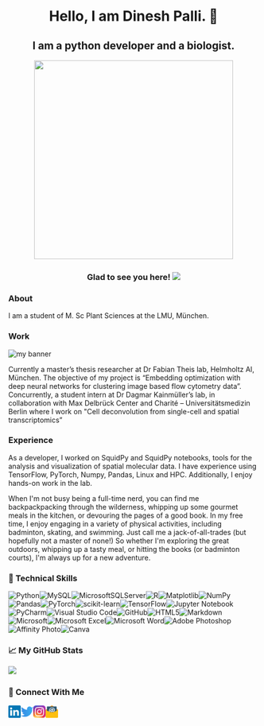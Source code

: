 <!-- <p align=”center”>

<img width= "2475" height="235" src="https://user-images.githubusercontent.com/62892012/210447754-78ce2218-a970-43dd-a115-987700aa330c.png" alt="my banner">

</p> -->

<h1 align="center"> Hello, I am Dinesh Palli. 👋</h1>
<h2 align="center"> I am a python developer and a biologist.</h2>


<p align="center">
    <img width="400" height="400" src="https://user-images.githubusercontent.com/62892012/210447937-adf29dd9-60e5-40c0-8d00-57d7e39d8d68.png" />
</p>

<h3 align="center"> Glad to see you here! <img src="https://visitor-badge.glitch.me/badge?page_id=dineshpalli.visitor-badge" /> </h3>

<h3> About </h3>
I am a student of M. Sc Plant Sciences at the LMU, München.

<h3> Work </h3>
<p align=”center”>
    <img width= "2475" height="235" src="https://user-images.githubusercontent.com/62892012/210447754-78ce2218-a970-43dd-a115-987700aa330c.png" alt="my banner">
</p>
Currently a master’s thesis researcher at Dr Fabian Theis lab, Helmholtz AI, München. The objective of my project is “Embedding optimization with deep neural networks for clustering image based flow cytometry data”. Concurrently, a student intern at Dr Dagmar Kainmüller’s lab, in collaboration with Max Delbrück Center and Charité – Universitätsmedizin Berlin where I work on "Cell deconvolution from single-cell and spatial transcriptomics”

<h3> Experience </h3>
As a developer, I worked on SquidPy and SquidPy notebooks, tools for the analysis and visualization of spatial molecular data. I have experience using TensorFlow, PyTorch, Numpy, Pandas, Linux and HPC. Additionally, I enjoy hands-on work in the lab.

<p>When I'm not busy being a full-time nerd, you can find me backpackpacking through the wilderness, whipping up some gourmet meals in the kitchen, or devouring the pages of a good book. In my free time, I enjoy engaging in a variety of physical activities, including badminton, skating, and swimming. Just call me a jack-of-all-trades (but hopefully not a master of none!) So whether I'm exploring the great outdoors, whipping up a tasty meal, or hitting the books (or badminton courts), I'm always up for a new adventure. </p>

### 💼 Technical Skills
![Python](https://img.shields.io/badge/python-3670A0?style=for-the-badge&logo=python&logoColor=ffdd54)![MySQL](https://img.shields.io/badge/mysql-%2300f.svg?style=for-the-badge&logo=mysql&logoColor=white)![MicrosoftSQLServer](https://img.shields.io/badge/Microsoft%20SQL%20Sever-CC2927?style=for-the-badge&logo=microsoft%20sql%20server&logoColor=white)![R](https://img.shields.io/badge/r-%23276DC3.svg?style=for-the-badge&logo=r&logoColor=white)![Matplotlib](https://img.shields.io/badge/Matplotlib-%23ffffff.svg?style=for-the-badge&logo=Matplotlib&logoColor=black)![NumPy](https://img.shields.io/badge/numpy-%23013243.svg?style=for-the-badge&logo=numpy&logoColor=white)![Pandas](https://img.shields.io/badge/pandas-%23150458.svg?style=for-the-badge&logo=pandas&logoColor=white)![PyTorch](https://img.shields.io/badge/PyTorch-%23EE4C2C.svg?style=for-the-badge&logo=PyTorch&logoColor=white)![scikit-learn](https://img.shields.io/badge/scikit--learn-%23F7931E.svg?style=for-the-badge&logo=scikit-learn&logoColor=white)![TensorFlow](https://img.shields.io/badge/TensorFlow-%23FF6F00.svg?style=for-the-badge&logo=TensorFlow&logoColor=white)![Jupyter Notebook](https://img.shields.io/badge/jupyter-%23FA0F00.svg?style=for-the-badge&logo=jupyter&logoColor=white)![PyCharm](https://img.shields.io/badge/pycharm-143?style=for-the-badge&logo=pycharm&logoColor=black&color=black&labelColor=green)![Visual Studio Code](https://img.shields.io/badge/Visual%20Studio%20Code-0078d7.svg?style=for-the-badge&logo=visual-studio-code&logoColor=white)![GitHub](https://img.shields.io/badge/github-%23121011.svg?style=for-the-badge&logo=github&logoColor=white)![HTML5](https://img.shields.io/badge/html5-%23E34F26.svg?style=for-the-badge&logo=html5&logoColor=white)![Markdown](https://img.shields.io/badge/markdown-%23000000.svg?style=for-the-badge&logo=markdown&logoColor=white)![Microsoft](https://img.shields.io/badge/Microsoft-0078D4?style=for-the-badge&logo=microsoft&logoColor=white)![Microsoft Excel](https://img.shields.io/badge/Microsoft_Excel-217346?style=for-the-badge&logo=microsoft-excel&logoColor=white)![Microsoft Word](https://img.shields.io/badge/Microsoft_Word-2B579A?style=for-the-badge&logo=microsoft-word&logoColor=white)![Adobe Photoshop](https://img.shields.io/badge/adobe%20photoshop-%2331A8FF.svg?style=for-the-badge&logo=adobe%20photoshop&logoColor=white)![Affinity Photo](https://img.shields.io/badge/affinityphoto-%237E4DD2.svg?style=for-the-badge&logo=affinity-photo&logoColor=white)![Canva](https://img.shields.io/badge/Canva-%2300C4CC.svg?style=for-the-badge&logo=Canva&logoColor=white)

### 📈 My GitHub Stats
<img height="180em" src="https://github-readme-stats.vercel.app/api?username=dineshpalli&show_icons=true&hide_border=true&&count_private=true&include_all_commits=true" />

### 🤝 Connect With Me
<a href="https://www.linkedin.com/in/dineshpalli/"><img width="25" height="25" align=”left” src="https://github.com/dineshpalli/dineshpalli/blob/main/imagesandicons/LinkedIn_Icon.png" alt="Dinesh Palli | LinkedIn" width=”21px”/></a><a href="https://twitter.com/Dinesh_Palli"><img width="25" height="25" align=”left” src="https://github.com/dineshpalli/dineshpalli/blob/main/imagesandicons/Twitter_Icon.png" alt="Dinesh Palli | Twitter" width=”21px”/></a><a href="https://www.instagram.com/dinesh_palli/"><img width="25" height="25" align=”left” src="https://github.com/dineshpalli/dineshpalli/blob/main/imagesandicons/Instagram_Icon.png" alt="Dinesh Palli | Instagram" width=”21px”/></a><a href="mailto:kpkdkr@duck.com"><img width="25" height="25" align=”left” src="https://github.com/dineshpalli/dineshpalli/blob/main/imagesandicons/Email_Logo.png" alt="Dinesh Palli | Email" width=”21px”/></a>